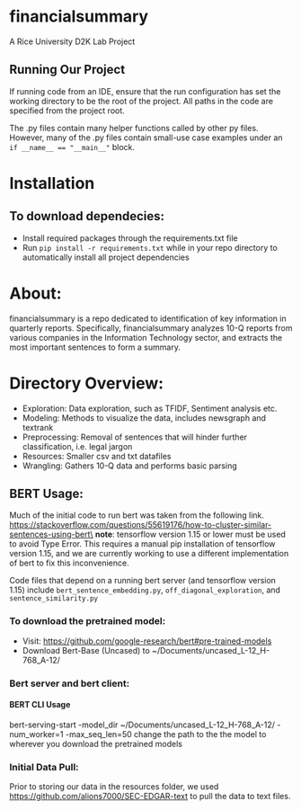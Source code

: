 # financialsummary
A Rice University D2K Lab Project

## Running Our Project
If running code from an IDE, ensure that the run configuration has set the working directory to be the root of the project. 
All paths in the code are specified from the project root. 

The .py files contain many helper functions called by other py files. However, many of the .py
files contain small-use case examples under an `if __name__ == "__main__"` block. 

# Installation
## To download dependecies:
* Install required packages through the requirements.txt file
* Run `pip install -r requirements.txt` while in your repo directory to automatically install all project dependencies

# About:
financialsummary is a repo dedicated to identification of key information in quarterly reports.
Specifically, financialsummary analyzes 10-Q reports from various companies in the Information Technology sector,
and extracts the most important sentences to form a summary.

# Directory Overview:
* Exploration: Data exploration, such as TFIDF, Sentiment analysis etc.
* Modeling: Methods to visualize the data, includes newsgraph and textrank
* Preprocessing: Removal of sentences that will hinder further classification, i.e. legal jargon
* Resources: Smaller csv and txt datafiles
* Wrangling: Gathers 10-Q data and performs basic parsing

## BERT Usage: 
Much of the initial code to run bert was taken from the following link.
https://stackoverflow.com/questions/55619176/how-to-cluster-similar-sentences-using-bert\ 
**note**: tensorflow version 1.15 or lower must be used to avoid Type Error. This requires a manual pip installation of 
tensorflow version 1.15, and we are currently working to use a different implementation of 
bert to fix this inconvenience.

Code files that depend on a running bert server (and tensorflow version 1.15) include `bert_sentence_embedding.py`,
 `off_diagonal_exploration`, and `sentence_similarity.py`


### To download the pretrained model:
* Visit: https://github.com/google-research/bert#pre-trained-models
* Download Bert-Base (Uncased) to ~/Documents/uncased_L-12_H-768_A-12/
 
### Bert server and bert client: 
#### BERT CLI Usage
bert-serving-start -model_dir ~/Documents/uncased_L-12_H-768_A-12/ -num_worker=1 -max_seq_len=50
change the path to the the model to wherever you download the pretrained models 

### Initial Data Pull:
Prior to storing our data in the resources folder, we used https://github.com/alions7000/SEC-EDGAR-text to pull the data to text files.


